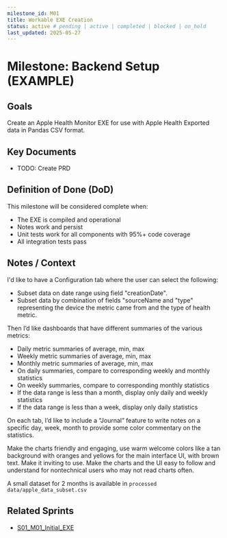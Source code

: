 ```yaml
---
milestone_id: M01
title: Workable EXE Creation
status: active # pending | active | completed | blocked | on_hold
last_updated: 2025-05-27
---
```


# Milestone: Backend Setup (EXAMPLE)

## Goals
Create an Apple Health Monitor EXE for use with Apple Health Exported data in Pandas CSV format.

## Key Documents
- TODO: Create PRD

## Definition of Done (DoD)
This milestone will be considered complete when:

- The EXE is compiled and operational
- Notes work and persist
- Unit tests work for all components with 95%+ code coverage
- All integration tests pass

## Notes / Context
I'd like to have a Configuration tab where the user can select the following:
- Subset data on date range using field "creationDate".
- Subset data by combination of fields "sourceName and "type" representing the device the metric came from and the type of health metric.

Then I’d like dashboards that have different summaries of the various metrics:
- Daily metric summaries of average, min, max
- Weekly metric summaries of average, min, max
- Monthly metric summaries of average, min, max
- On daily summaries, compare to corresponding weekly and monthly statistics
- On weekly summaries, compare to corresponding monthly statistics
- If the data range is less than a month, display only daily and weekly statistics
- If the data range is less than a week, display only daily statistics

On each tab, I’d like to include a “Journal” feature to write notes on a specific day, week, month to provide some color commentary on the statistics.

Make the charts friendly and engaging, use warm welcome colors like a tan background with oranges and yellows for the main interface UI, with brown text. Make it inviting to use. Make the charts and the UI easy to follow and understand for nontechnical users who may not read charts often.

A small dataset for 2 months is available in `processed data/apple_data_subset.csv`

## Related Sprints

- [S01_M01_Initial_EXE](../../03_SPRINTS/S01_M01_Initial_EXE/S01_sprint_meta.md)

